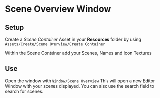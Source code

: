 # Scene Overview Window

## Setup
Create a *Scene Container* Asset in your **Resources** folder by using `Assets/Create/Scene Overview/Create Container`

Within the Scene Container add your Scenes, Names and Icon Textures

## Use
Open the window with `Window/Scene Overview`
This will open a new Editor Window with your scenes displayed. You can also use the search field to search for scenes.
